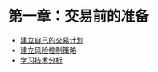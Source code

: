 # 第一章：交易前的准备

  - [建立自己的交易计划](pre-trading/trading-plan.md)
  - [建立风险控制策略](pre-trading/risk-control-strategy.md)
  - [学习技术分析](pre-trading/technical-analysis.md)